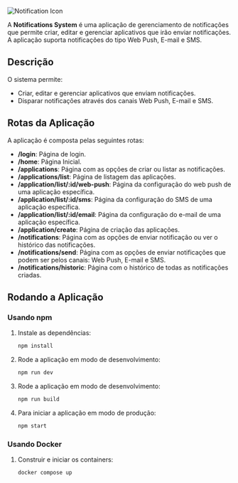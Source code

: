 ![Notification Icon](/public/logo.svg)

A **Notifications System** é uma aplicação de gerenciamento de notificações que permite criar, editar e gerenciar aplicativos que irão enviar notificações. A aplicação suporta notificações do tipo Web Push, E-mail e SMS.

## Descrição

O sistema permite:

- Criar, editar e gerenciar aplicativos que enviam notificações.
- Disparar notificações através dos canais Web Push, E-mail e SMS.

## Rotas da Aplicação

A aplicação é composta pelas seguintes rotas:

- **/login**: Página de login.
- **/home**: Página Inicial.
- **/applications**: Página com as opções de criar ou listar as notificações.
- **/applications/list**: Página de listagem das aplicações.
- **/application/list/:id/web-push**: Página da configuração do web push de uma aplicação específica.
- **/application/list/:id/sms**: Página da configuração do SMS de uma aplicação específica.
- **/application/list/:id/email**: Página da configuração do e-mail de uma aplicação específica.
- **/application/create**: Página de criação das aplicações.
- **/notifications**: Página com as opções de enviar notificação ou ver o histórico das notificações.
- **/notifications/send**: Página com as opções de enviar notificações que podem ser pelos canais: Web Push, E-mail e SMS.
- **/notifications/historic**: Página com o histórico de todas as notificações criadas.

## Rodando a Aplicação

### Usando npm

1. Instale as dependências:

   ```bash
   npm install


2. Rode a aplicação em modo de desenvolvimento:
   ```bash
   npm run dev

3. Rode a aplicação em modo de desenvolvimento:
   ```bash
   npm run build

4. Para iniciar a aplicação em modo de produção:
   ```bash
   npm start

### Usando Docker

1. Construir e iniciar os containers:

   ```bash
   docker compose up


